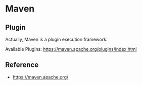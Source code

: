 # Maven

## Plugin
Actually, Maven is a plugin execution framework. 

Available Plugins: https://maven.apache.org/plugins/index.html


## Reference
* https://maven.apache.org/